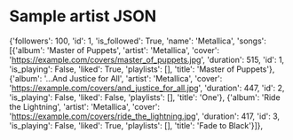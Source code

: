 # Sample artist JSON
{'followers': 100,
 'id': 1,
 'is_followed': True,
 'name': 'Metallica',
 'songs': [{'album': 'Master of Puppets',
            'artist': 'Metallica',
            'cover': 'https://example.com/covers/master_of_puppets.jpg',
            'duration': 515,
            'id': 1,
            'is_playing': False,
            'liked': True,
            'playlists': [],
            'title': 'Master of Puppets'},
           {'album': '...And Justice for All',
            'artist': 'Metallica',
            'cover': 'https://example.com/covers/and_justice_for_all.jpg',
            'duration': 447,
            'id': 2,
            'is_playing': False,
            'liked': False,
            'playlists': [],
            'title': 'One'},
           {'album': 'Ride the Lightning',
            'artist': 'Metallica',
            'cover': 'https://example.com/covers/ride_the_lightning.jpg',
            'duration': 417,
            'id': 3,
            'is_playing': False,
            'liked': True,
            'playlists': [],
            'title': 'Fade to Black'}]},
